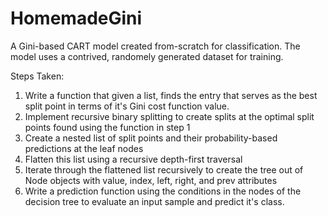 # HomemadeGini
A Gini-based CART model created from-scratch for classification. The model uses a contrived, randomely generated dataset for training. 

Steps Taken:
  1) Write a function that given a list, finds the entry that serves as the best split point in terms of it's Gini cost function value.
  2) Implement recursive binary splitting to create splits at the optimal split points found using the function in step 1
  3) Create a nested list of split points and their probability-based predictions at the leaf nodes
  4) Flatten this list using a recursive depth-first traversal 
  5) Iterate through the flattened list recursively to create the tree out of Node objects with value, index, left, right, and prev attributes
  6) Write a prediction function using the conditions in the nodes of the decision tree to evaluate an input sample and predict it's class. 
